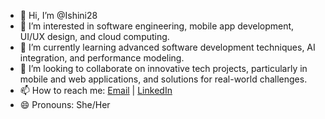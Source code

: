 - 👋 Hi, I’m @Ishini28
- 👀 I’m interested in software engineering, mobile app development, UI/UX design, and cloud computing.
- 🌱 I’m currently learning advanced software development techniques, AI integration, and performance modeling.
- 💞️ I’m looking to collaborate on innovative tech projects, particularly in mobile and web applications, and solutions for real-world challenges.
- 📫 How to reach me: [Email](mailto:dishini1228raj@gmail.com) | [LinkedIn](http://www.linkedin.com/in/ishini-rajapaksha-270989227/)
- 😄 Pronouns: She/Her
  


<!---
Ishini28/Ishini28 is a ✨ special ✨ repository because its `README.md` (this file) appears on your GitHub profile.
You can click the Preview link to take a look at your changes.
--->
